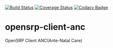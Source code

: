 [![Build Status](https://travis-ci.org/OpenSRP/opensrp-client-anc.svg?branch=master)](https://travis-ci.org/OpenSRP/opensrp-client-anc) [![Coverage Status](https://coveralls.io/repos/github/OpenSRP/opensrp-client-anc/badge.svg?branch=master)](https://coveralls.io/github/OpenSRP/opensrp-client-anc?branch=master)
[![Codacy Badge](https://api.codacy.com/project/badge/Grade/4a58cd4e1748432780ac66a9fbee0394)](https://www.codacy.com/app/OpenSRP/opensrp-client-anc?utm_source=github.com&amp;utm_medium=referral&amp;utm_content=OpenSRP/opensrp-client-anc&amp;utm_campaign=Badge_Grade)

# opensrp-client-anc
OpenSRP Client ANC(Ante-Natal Care)

